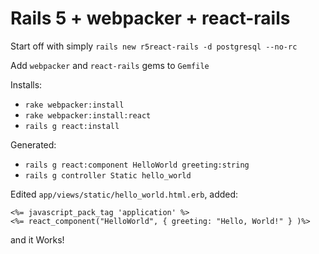 # Rails 5 + webpacker + react-rails

Start off with simply `rails new r5react-rails -d postgresql --no-rc`

Add `webpacker` and `react-rails` gems to `Gemfile`

Installs:

- `rake webpacker:install`
- `rake webpacker:install:react`
- `rails g react:install`

Generated:

- `rails g react:component HelloWorld greeting:string`
- `rails g controller Static hello_world`

Edited `app/views/static/hello_world.html.erb`, added:

    <%= javascript_pack_tag 'application' %>
    <%= react_component("HelloWorld", { greeting: "Hello, World!" } )%>

and it Works!
